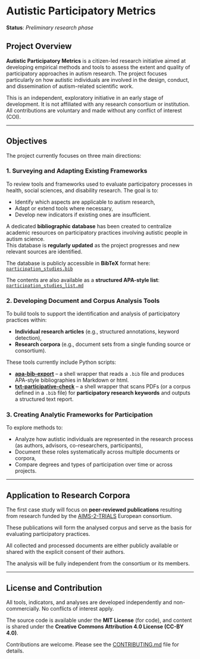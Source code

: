 # Autistic Participatory Metrics

**Status**: *Preliminary research phase*

## Project Overview

**Autistic Participatory Metrics** is a citizen-led research initiative aimed at developing empirical methods and tools to assess the extent and quality of participatory approaches in autism research. The project focuses particularly on how autistic individuals are involved in the design, conduct, and dissemination of autism-related scientific work.

This is an independent, exploratory initiative in an early stage of development. It is not affiliated with any research consortium or institution. All contributions are voluntary and made without any conflict of interest (COI).

---

## Objectives

The project currently focuses on three main directions:

### 1. Surveying and Adapting Existing Frameworks

To review tools and frameworks used to evaluate participatory processes in health, social sciences, and disability research. The goal is to:

- Identify which aspects are applicable to autism research,
- Adapt or extend tools where necessary,
- Develop new indicators if existing ones are insufficient.

A dedicated **bibliographic database** has been created to centralize academic resources on participatory practices involving autistic people in autism science.  
This database is **regularly updated** as the project progresses and new relevant sources are identified.

The database is publicly accessible in **BibTeX** format here:  
[`participation_studies.bib`](methodology/jabref/)

The contents are also available as a **structured APA-style list**:  
[`participation_studies_list.md`](methodology/jabref/Export/participation_studies_list.md)


### 2. Developing Document and Corpus Analysis Tools

To build tools to support the identification and analysis of participatory practices within:

- **Individual research articles** (e.g., structured annotations, keyword detection),
- **Research corpora** (e.g., document sets from a single funding source or consortium).

These tools currently include Python scripts:

- **[apa-bib-export](script/apa-bib-export)** – a shell wrapper that reads a `.bib` file and produces APA-style bibliographies in Markdown or html.
- **[txt-participative-check](script/txt-participative-check)** –  a shell wrapper that scans PDFs (or a corpus defined in a `.bib` file) for **participatory research keywords** and outputs a structured text report.

### 3. Creating Analytic Frameworks for Participation

To explore methods to:

- Analyze how autistic individuals are represented in the research process (as authors, advisors, co-researchers, participants),
- Document these roles systematically across multiple documents or corpora,
- Compare degrees and types of participation over time or across projects.

---

## Application to Research Corpora

The first case study will focus on **peer-reviewed publications** resulting from research funded by the [AIMS-2-TRIALS](docs/case-studies/AIMS-2-TRIALS/aims_2_trials_overview.md) European consortium.

These publications will form the analysed corpus and serve as the basis for evaluating participatory practices.

All collected and processed documents are either publicly available or shared with the explicit consent of their authors.

The analysis will be fully independent from the consortium or its members.

---

## License and Contribution

All tools, indicators, and analyses are developed independently and non-commercially. No conflicts of interest apply. 

The source code is available under the **MIT License** (for code), and content is shared under the **Creative Commons Attribution 4.0 License (CC-BY 4.0)**.

Contributions are welcome. Please see the [CONTRIBUTING.md](CONTRIBUTING.md) file for details.
